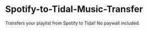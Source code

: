 # Spotify-to-Tidal-Music-Transfer
Transfers your playlist from Spotify to Tidal! No paywall included.
